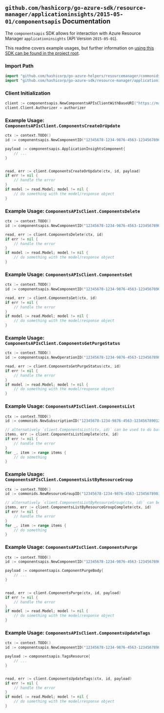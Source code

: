 
## `github.com/hashicorp/go-azure-sdk/resource-manager/applicationinsights/2015-05-01/componentsapis` Documentation

The `componentsapis` SDK allows for interaction with Azure Resource Manager `applicationinsights` (API Version `2015-05-01`).

This readme covers example usages, but further information on [using this SDK can be found in the project root](https://github.com/hashicorp/go-azure-sdk/tree/main/docs).

### Import Path

```go
import "github.com/hashicorp/go-azure-helpers/resourcemanager/commonids"
import "github.com/hashicorp/go-azure-sdk/resource-manager/applicationinsights/2015-05-01/componentsapis"
```


### Client Initialization

```go
client := componentsapis.NewComponentsAPIsClientWithBaseURI("https://management.azure.com")
client.Client.Authorizer = authorizer
```


### Example Usage: `ComponentsAPIsClient.ComponentsCreateOrUpdate`

```go
ctx := context.TODO()
id := componentsapis.NewComponentID("12345678-1234-9876-4563-123456789012", "example-resource-group", "resourceName")

payload := componentsapis.ApplicationInsightsComponent{
	// ...
}


read, err := client.ComponentsCreateOrUpdate(ctx, id, payload)
if err != nil {
	// handle the error
}
if model := read.Model; model != nil {
	// do something with the model/response object
}
```


### Example Usage: `ComponentsAPIsClient.ComponentsDelete`

```go
ctx := context.TODO()
id := componentsapis.NewComponentID("12345678-1234-9876-4563-123456789012", "example-resource-group", "resourceName")

read, err := client.ComponentsDelete(ctx, id)
if err != nil {
	// handle the error
}
if model := read.Model; model != nil {
	// do something with the model/response object
}
```


### Example Usage: `ComponentsAPIsClient.ComponentsGet`

```go
ctx := context.TODO()
id := componentsapis.NewComponentID("12345678-1234-9876-4563-123456789012", "example-resource-group", "resourceName")

read, err := client.ComponentsGet(ctx, id)
if err != nil {
	// handle the error
}
if model := read.Model; model != nil {
	// do something with the model/response object
}
```


### Example Usage: `ComponentsAPIsClient.ComponentsGetPurgeStatus`

```go
ctx := context.TODO()
id := componentsapis.NewOperationID("12345678-1234-9876-4563-123456789012", "example-resource-group", "resourceName", "purgeId")

read, err := client.ComponentsGetPurgeStatus(ctx, id)
if err != nil {
	// handle the error
}
if model := read.Model; model != nil {
	// do something with the model/response object
}
```


### Example Usage: `ComponentsAPIsClient.ComponentsList`

```go
ctx := context.TODO()
id := commonids.NewSubscriptionID("12345678-1234-9876-4563-123456789012")

// alternatively `client.ComponentsList(ctx, id)` can be used to do batched pagination
items, err := client.ComponentsListComplete(ctx, id)
if err != nil {
	// handle the error
}
for _, item := range items {
	// do something
}
```


### Example Usage: `ComponentsAPIsClient.ComponentsListByResourceGroup`

```go
ctx := context.TODO()
id := commonids.NewResourceGroupID("12345678-1234-9876-4563-123456789012", "example-resource-group")

// alternatively `client.ComponentsListByResourceGroup(ctx, id)` can be used to do batched pagination
items, err := client.ComponentsListByResourceGroupComplete(ctx, id)
if err != nil {
	// handle the error
}
for _, item := range items {
	// do something
}
```


### Example Usage: `ComponentsAPIsClient.ComponentsPurge`

```go
ctx := context.TODO()
id := componentsapis.NewComponentID("12345678-1234-9876-4563-123456789012", "example-resource-group", "resourceName")

payload := componentsapis.ComponentPurgeBody{
	// ...
}


read, err := client.ComponentsPurge(ctx, id, payload)
if err != nil {
	// handle the error
}
if model := read.Model; model != nil {
	// do something with the model/response object
}
```


### Example Usage: `ComponentsAPIsClient.ComponentsUpdateTags`

```go
ctx := context.TODO()
id := componentsapis.NewComponentID("12345678-1234-9876-4563-123456789012", "example-resource-group", "resourceName")

payload := componentsapis.TagsResource{
	// ...
}


read, err := client.ComponentsUpdateTags(ctx, id, payload)
if err != nil {
	// handle the error
}
if model := read.Model; model != nil {
	// do something with the model/response object
}
```
